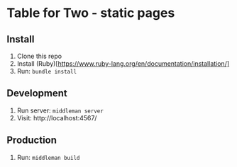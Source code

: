 # Table for Two - static pages

## Install

1. Clone this repo
1. Install (Ruby)[https://www.ruby-lang.org/en/documentation/installation/]
1. Run: `bundle install`

## Development

1. Run server: `middleman server`
1. Visit: http://localhost:4567/

## Production

1. Run: `middleman build`
